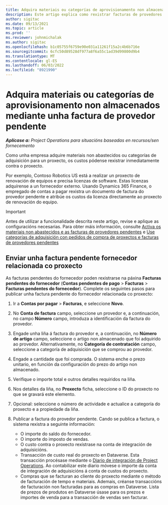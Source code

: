 ```yaml
---
title: Adquira materiais ou categorías de aprovisionamento non almacenados mediante unha factura de provedor pendente
description: Este artigo explica como rexistrar facturas de provedores pendentes.
author: sigitac
ms.date: 09/13/2021
ms.topic: article
ms.prod: ''
ms.reviewer: johnmichalak
ms.author: sigitac
ms.openlocfilehash: b1c05755f6759e90e031a11261f15a2c4b6b716e
ms.sourcegitcommit: 6cfc50d89528df977a8f6a55c1ad39d99800d9b4
ms.translationtype: MT
ms.contentlocale: gl-ES
ms.lasthandoff: 06/03/2022
ms.locfileid: "8921990"
---
```

# <a name="purchase-non-stocked-materials-or-procurement-categories-using-a-pending-vendor-invoice"></a>Adquira materiais ou categorías de aprovisionamento non almacenados mediante unha factura de provedor pendente

_**Aplícase a:** Project Operations para situacións baseadas en recursos/sen fornecemento_

Como unha empresa adquire materiais non abastecidos ou categorías de adquisición para un proxecto, os custos pódense rexistrar inmediatamente contra o proxecto. 

Por exemplo, Contoso Robotics US está a realizar un proxecto de renovación de equipos e precisa licenzas de software. Estas licenzas adquírense a un fornecedor externo.  Usando Dynamics 365 Finance, o empregado de contas a pagar rexistra un documento de factura do provedor pendente e atribúe os custos da licenza directamente ao proxecto de renovación do equipo. 

> [!IMPORTANT]
> Antes de utilizar a funcionalidade descrita neste artigo, revise e aplique as configuracións necesarias. Para obter máis información, consulte [Activa os materiais non abastecidos e as facturas de provedores pendentes](configure-materials-nonstocked.md) e [Use categorías de adquisición con pedidos de compra de proxectos e facturas de provedores pendentes](configure-procurement-categories.md)

## <a name="post-a-project-related-pending-vendor-invoice"></a>Enviar unha factura pendente fornecedor relacionada co proxecto 

As facturas pendentes do fornecedor poden rexistrarse na páxina **Facturas pendentes do fornecedor** (**Contas pendentes de pago** > **Facturas** > **Facturas pendentes do fornecedor**). Complete os seguintes pasos para publicar unha factura pendente do fornecedor relacionada co proxecto:

1. Ir a **Contas por pagar** > **Facturas**, e seleccione **Novo**. 
1. No **Conta de factura** campo, seleccione un provedor e, a continuación, no campo **Número** campo, introduza a identificación da factura do provedor.
1. Engade unha liña á factura do provedor e, a continuación, no **Número de artigo** campo, seleccione o artigo non almacenado que foi adquirido ao provedor. Alternativamente, no **Categoría de contratación** campo, seleccione a categoría de adquisición que se comprou ao provedor.   
1. Engade a cantidade que foi comprada. O sistema enche o prezo unitario, en función da configuración do prezo do artigo non almacenado. 
1. Verifique o importe total e outros detalles requiridos na liña.
1. Nos detalles da liña, no **Proxecto** ficha, seleccione o ID do proxecto no que se gravará este elemento.
1. Opcional: seleccione o número de actividade e actualice a categoría do proxecto e a propiedade da liña.
1. Publicar a factura do provedor pendente. Cando se publica a factura, o sistema rexistra a seguinte información:
    
    - O importe do saldo do fornecedor.
    - O importe do imposto de vendas.
    - O custo contra o proxecto rexístrase na conta de integración de adquisicións.
    - Transacción de custo real do proxecto en Dataverse.  Esta transacción procésase mediante o [Diario de integración de Project Operations](../project-accounting/project-operations-integration-journal.md). Ao contabilizar este diario móvese o importe da conta de integración de adquisicións á conta de custos do proxecto. 
    - Compras que se facturan ao cliente do proxecto mediante o método de facturación de tempo e materiais. Ademais, créanse transaccións de facturación non facturadas para as compras en Dataverse. Lista de prezos de produtos en Dataverse úsase para os prezos e importes de venda para a transacción de vendas sen facturar.
